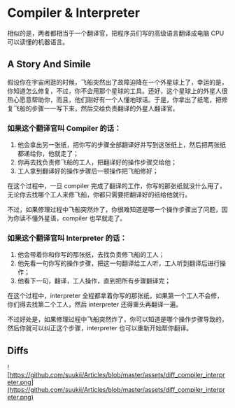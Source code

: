 # Compiler & Interpreter

相似的是，两者都相当于一个翻译官，把程序员们写的高级语言翻译成电脑 CPU 可以读懂的机器语言。

## A Story And Simile

假设你在宇宙闲逛的时候，飞船突然出了故障迫降在一个外星球上了，幸运的是，你知道怎么修复，不过，你不会用那个星球的工具。还好，这个星球上的外星人很热心愿意帮助你，而且，他们刚好有一个人懂地球话。于是，你拿出了纸笔，把修复飞船的步骤一一写下来，然后交给负责翻译的外星人翻译官。

### 如果这个翻译官叫 Compiler 的话：

1. 他会拿出另一张纸，把你写的步骤全部翻译好并写到这张纸上，然后把两张纸都递给你，他就走了；
2. 你再去找负责修飞船的工人，把翻译好的操作步骤交给他；
3. 工人拿到翻译好的操作步骤后一顿操作把飞船修好；

在这个过程中，一旦 compiler 完成了翻译的工作，你写的那张纸就没什么用了，无论你去找哪个工人来修飞船，你都只需要把翻译好的纸给他就行。

不过，如果修理过程中飞船突然炸了，你很难知道是哪一个操作步骤出了问题，因为你读不懂外星语，compiler 也早就走了。

### 如果这个翻译官叫 Interpreter 的话：

1. 他会带着你和你写的那张纸，去找负责修飞船的工人；
2. 他先看一句你写的操作步骤，把这一句翻译给工人听，工人听到翻译后进行操作；
3. 他看下一句，翻译，工人操作，直到把所有步骤翻译完；

在这个过程中，interpreter 全程都拿着你写的那张纸，如果第一个工人不会修，你们得去找第二个工人，然后 interpreter 还得重头再翻译一遍。

不过好处是，如果修理过程中飞船突然炸了，你可以知道是哪个操作步骤导致的，然后你就可以纠正这个步骤，interpreter 也可以重新开始帮你翻译。

## Diffs

![https://github.com/suukii/Articles/blob/master/assets/diff_compiler_interpreter.png](https://github.com/suukii/Articles/blob/master/assets/diff_compiler_interpreter.png)
